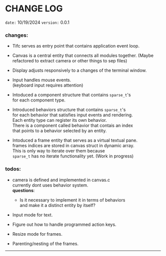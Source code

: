 # CHANGE LOG

`date:` 10/19/2024  `version:` 0.0.1  

### changes:
- Tifc serves as entry point that contains application event loop.  

- Canvas is a central entity that connects all modules together.
  (Maybe refactored to extract camera or other things to sep files)  

- Display adjusts responsively to a changes of the terminal window.  

- Input handles mouse events.  
  (keyboard input requires attention)  

- Intoduced a component structure that contains `sparse_t`'s  
  for each component type.

- Introduced behaviors structure that contains `sparse_t`'s  
  for each behavior that satisfies input events and rendering.  
  Each entity type can register its own behavior.  
  There is a component called behavior that contais an index  
  that points to a behavior selected by an entity.

- Intoduced a frame entity that serves as a virtual textual pane.  
  frames indices are stored in canvas struct in dynamic array.  
  This is only way to iterate over them because  
  `sparse_t` has no iterate functionality yet. \(Work in progress\)

### todos:
 - camera is defined and implemented in canvas.c  
   currently dont uses behavior system.  
   __questions__:  
    - Is it necessary to implement it in terms of behaviors  
      and make it a distinct entity by itself?

 - Input mode for text.

 - Figure out how to handle programmed action keys.

 - Resize mode for frames.

 - Parenting/nesting of the frames.

---

